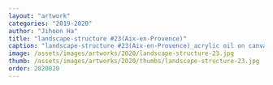 ```yaml
---
layout: "artwork"
categories: "2019-2020"
author: "Jihoon Ha"
title: "landscape-structure #23(Aix-en-Provence)"
caption: "landscape-structure #23(Aix-en-Provence)_acrylic oil on canvas_91×117㎝_2020"
image: /assets/images/artworks/2020/landscape-structure-23.jpg
thumb: /assets/images/artworks/2020/thumbs/landscape-structure-23.jpg
order: 2020020
---
```

